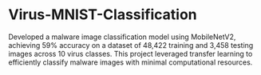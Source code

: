 # Virus-MNIST-Classification
Developed a malware image classification model using MobileNetV2, achieving 59% accuracy on a dataset of 48,422 training and 3,458 testing images across 10 virus classes. This project leveraged transfer learning to efficiently classify malware images with minimal computational resources.
